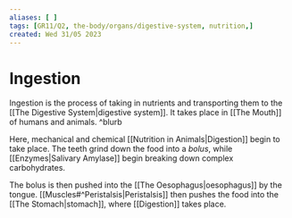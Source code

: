 ```yaml
---
aliases: [ ]
tags: [GR11/Q2, the-body/organs/digestive-system, nutrition,]
created: Wed 31/05 2023
---
```

# Ingestion
Ingestion is the process of taking in nutrients and transporting them to the [[The Digestive System|digestive system]]. It takes place in [[The Mouth]] of humans and animals. ^blurb

Here, mechanical and chemical [[Nutrition in Animals|Digestion]] begin to take place. The teeth grind down the food into a *bolus*, while [[Enzymes|Salivary Amylase]] begin breaking down complex carbohydrates. 

The bolus is then pushed into the [[The Oesophagus|oesophagus]] by the tongue. [[Muscles#^Peristalsis|Peristalsis]] then pushes the food into the [[The Stomach|stomach]], where [[Digestion]] takes place. 
